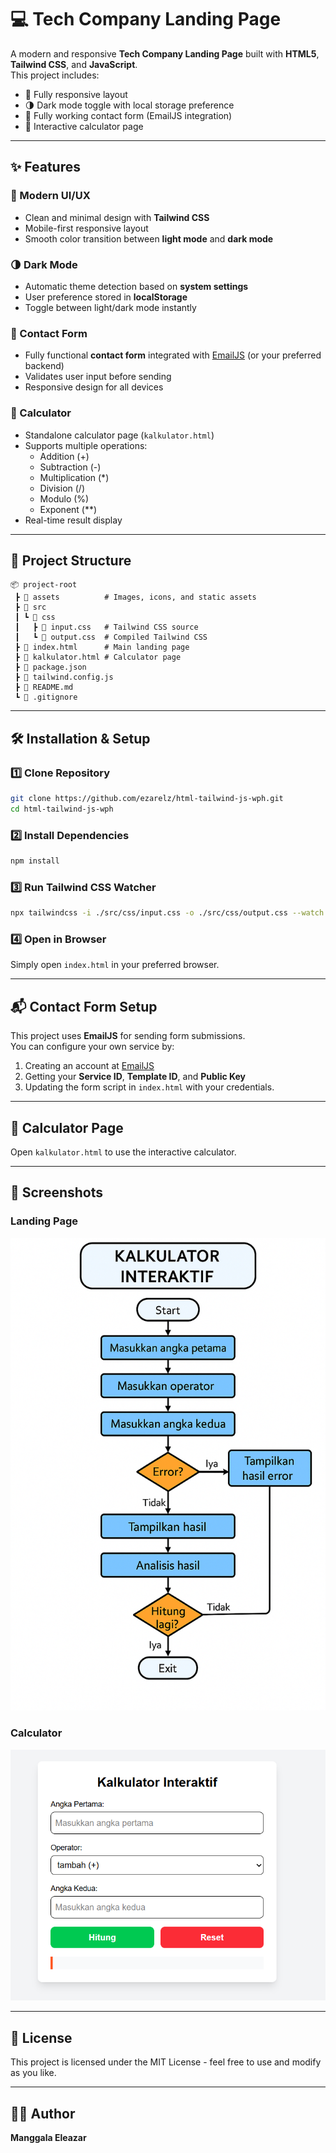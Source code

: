 # 💻 Tech Company Landing Page

A modern and responsive **Tech Company Landing Page** built with **HTML5**, **Tailwind CSS**, and **JavaScript**.  
This project includes:

- 🚀 Fully responsive layout
- 🌗 Dark mode toggle with local storage preference
- 📩 Fully working contact form (EmailJS integration)
- 🧮 Interactive calculator page

---

## ✨ Features

### 🎨 Modern UI/UX

- Clean and minimal design with **Tailwind CSS**
- Mobile-first responsive layout
- Smooth color transition between **light mode** and **dark mode**

### 🌗 Dark Mode

- Automatic theme detection based on **system settings**
- User preference stored in **localStorage**
- Toggle between light/dark mode instantly

### 📩 Contact Form

- Fully functional **contact form** integrated with [EmailJS](https://www.emailjs.com/) (or your preferred backend)
- Validates user input before sending
- Responsive design for all devices

### 🧮 Calculator

- Standalone calculator page (`kalkulator.html`)
- Supports multiple operations:
  - Addition (+)
  - Subtraction (-)
  - Multiplication (\*)
  - Division (/)
  - Modulo (%)
  - Exponent (\*\*)
- Real-time result display

---

## 📂 Project Structure

```
📦 project-root
 ┣ 📂 assets          # Images, icons, and static assets
 ┣ 📂 src
 ┃ ┗ 📂 css
 ┃   ┣ 📜 input.css   # Tailwind CSS source
 ┃   ┗ 📜 output.css  # Compiled Tailwind CSS
 ┣ 📜 index.html      # Main landing page
 ┣ 📜 kalkulator.html # Calculator page
 ┣ 📜 package.json
 ┣ 📜 tailwind.config.js
 ┣ 📜 README.md
 ┗ 📜 .gitignore
```

---

## 🛠️ Installation & Setup

### 1️⃣ Clone Repository

```bash
git clone https://github.com/ezarelz/html-tailwind-js-wph.git
cd html-tailwind-js-wph
```

### 2️⃣ Install Dependencies

```bash
npm install
```

### 3️⃣ Run Tailwind CSS Watcher

```bash
npx tailwindcss -i ./src/css/input.css -o ./src/css/output.css --watch
```

### 4️⃣ Open in Browser

Simply open `index.html` in your preferred browser.

---

## 📬 Contact Form Setup

This project uses **EmailJS** for sending form submissions.  
You can configure your own service by:

1. Creating an account at [EmailJS](https://www.emailjs.com/)
2. Getting your **Service ID**, **Template ID**, and **Public Key**
3. Updating the form script in `index.html` with your credentials.

---

## 🧮 Calculator Page

Open `kalkulator.html` to use the interactive calculator.

---

## 📸 Screenshots

### Landing Page

![Flow Chart Calculator](assets/flowchart-kalkulator-sederhana.png)

### Calculator

![Calculator Screenshot](assets/calculator-ss.png)

---

## 📜 License

This project is licensed under the MIT License - feel free to use and modify as you like.

---

## 👨‍💻 Author

**Manggala Eleazar**
